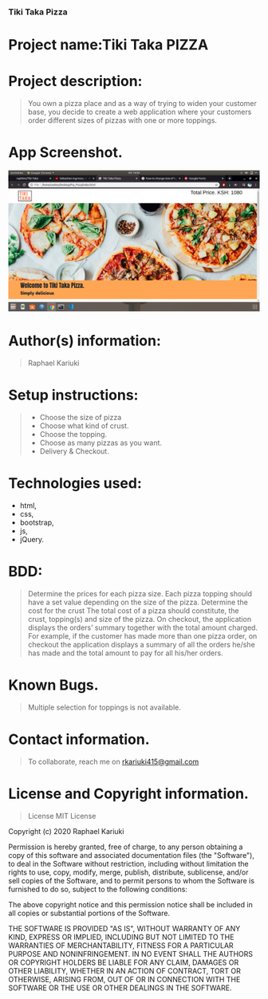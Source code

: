 ### Tiki Taka Pizza

# Project name:Tiki Taka PIZZA

# Project description:
> You own a pizza place and as a way of trying to widen your customer base, you decide to create a web application where your customers order different sizes of pizzas with one or more toppings. 

# App Screenshot.
<img src="images/Screenshot.png">

# Author(s) information: 
> Raphael Kariuki

# Setup instructions:
>* Choose the size of pizza
>* Choose what kind of crust.
>* Choose the topping.
>* Choose as many pizzas as you want.
>* Delivery & Checkout.

# Technologies used: 
* html, 
* css,
* bootstrap,
* js,
* jQuery.

# BDD:
> Determine the prices for each pizza size.
  Each pizza topping should have a set value depending on the size of the pizza.
  Determine the cost for the crust
  The total cost of a pizza should constitute, the crust, topping(s) and size of the pizza.
  On checkout, the application displays the orders’ summary together with the total amount charged. For example, if the customer has made more than one pizza order, on checkout the application displays a summary of all the orders he/she has made and the total amount to pay for all his/her orders.
 
# Known Bugs.
> Multiple selection for toppings is not available.

# Contact information.
> To collaborate, reach me on rkariuki415@gmail.com

# License and Copyright information.
> License
MIT License

Copyright (c) 2020 Raphael Kariuki

Permission is hereby granted, free of charge, to any person obtaining a copy of this software and associated documentation files (the "Software"), to deal in the Software without restriction, including without limitation the rights to use, copy, modify, merge, publish, distribute, sublicense, and/or sell copies of the Software, and to permit persons to whom the Software is furnished to do so, subject to the following conditions:

The above copyright notice and this permission notice shall be included in all copies or substantial portions of the Software.

THE SOFTWARE IS PROVIDED "AS IS", WITHOUT WARRANTY OF ANY KIND, EXPRESS OR IMPLIED, INCLUDING BUT NOT LIMITED TO THE WARRANTIES OF MERCHANTABILITY, FITNESS FOR A PARTICULAR PURPOSE AND NONINFRINGEMENT. IN NO EVENT SHALL THE AUTHORS OR COPYRIGHT HOLDERS BE LIABLE FOR ANY CLAIM, DAMAGES OR OTHER LIABILITY, WHETHER IN AN ACTION OF CONTRACT, TORT OR OTHERWISE, ARISING FROM, OUT OF OR IN CONNECTION WITH THE SOFTWARE OR THE USE OR OTHER DEALINGS IN THE SOFTWARE.
